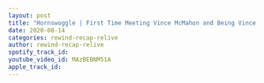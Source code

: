 ```yaml
---
layout: post
title: "Hornswoggle | First Time Meeting Vince McMahon and Being Vince's Son"
date: 2020-08-14
categories: rewind-recap-relive
author: rewind-recap-relive
spotify_track_id: 
youtube_video_id: MAzBEBNM51A
apple_track_id: 
---
```

